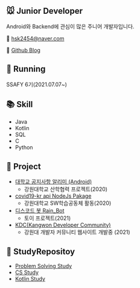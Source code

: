 <!--
**DeerGum/DeerGum** is a ✨ _special_ ✨ repository because its `README.md` (this file) appears on your GitHub profile.

Here are some ideas to get you started:

- 🔭 I’m currently working on ...
- 🌱 I’m currently learning ...
- 👯 I’m looking to collaborate on ...
- 🤔 I’m looking for help with ...
- 💬 Ask me about ...
- 📫 How to reach me: ...
- 😄 Pronouns: ...
- ⚡ Fun fact: ...
-->

## :mouse: Junior Developer 
Android와 Backend에 관심이 많은 주니어 개발자입니다.

:e-mail: hsk2454@naver.com

:memo: [Github Blog](https://deergum.github.io/)

## :running: Running
SSAFY 6기(2021.07.07~)

## :books: Skill
- Java
- Kotlin
- SQL
- C
- Python

## :open_file_folder: Project
- [대학교 공지사항 알리미 (Android)](https://github.com/ppcomp/knu-notice-client)
    - 강원대학교 산학협력 프로젝트(2020)
- [covid19-kr api NodeJs Pakage](https://github.com/bear-soup/covid19-kr)
    - 강원대학교 SW학습공동체 활동(2020)
- [디스코드 봇 Rain_Bot](https://github.com/Rave-Gum/RG_Project)
    - 토이 프로젝트(2021)
- [KDC(Kangwon Developer Community)](https://github.com/Rave-Gum/KDC)
    - 강원대 개발자 커뮤니티 웹사이트 개발중 (2021) 

## :book: StudyRepositoy
- [Problem Solving Study](https://github.com/ppcomp/study-ps)
- [CS Study](https://github.com/Rave-Gum/CS-Study)
- [Kotlin Study](https://github.com/Rave-Gum/Kotlin-Study)
